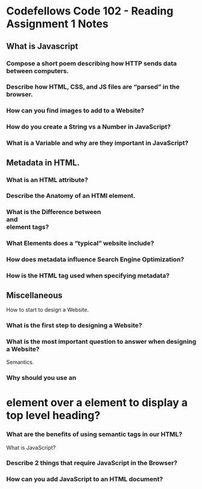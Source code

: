 # Codefellows Code 102 - Reading Assignment 1 Notes

## What is Javascript

### Compose a short poem describing how HTTP sends data between computers.
### Describe how HTML, CSS, and JS files are “parsed” in the browser.
### How can you find images to add to a Website?
### How do you create a String vs a Number in JavaScript?
### What is a Variable and why are they important in JavaScript?


## Metadata in HTML.

### What is an HTML attribute?
### Describe the Anatomy of an HTMl element.
### What is the Difference between <article> and <section> element tags?
### What Elements does a “typical” website include?
### How does metadata influence Search Engine Optimization?
### How is the <meta> HTML tag used when specifying metadata?


## Miscellaneous
How to start to design a Website.

### What is the first step to designing a Website?
### What is the most important question to answer when designing a Website?

Semantics.

### Why should you use an <h1> element over a <span> element to display a top level heading?
### What are the benefits of using semantic tags in our HTML?

What is JavaScript?

### Describe 2 things that require JavaScript in the Browser?
### How can you add JavaScript to an HTML document?